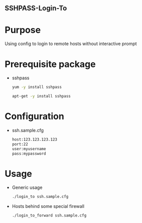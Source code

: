 SSHPASS-Login-To
----------------

# Purpose
Using config to login to remote hosts without interactive prompt

# Prerequisite package
  * sshpass

    ```bash
    yum -y install sshpass
    ```

    ```bash
    apt-get -y install sshpass
    ```

# Configuration
  * ssh.sample.cfg

    ```bash
    host:123.123.123.123
    port:22
    user:myusername
    pass:mypassword
    ```

# Usage
  * Generic usage

    ```bash
    ./login_to ssh.sample.cfg
    ```

  * Hosts behind some special firewall

    ```bash
    ./login_to_forward ssh.sample.cfg
    ```
